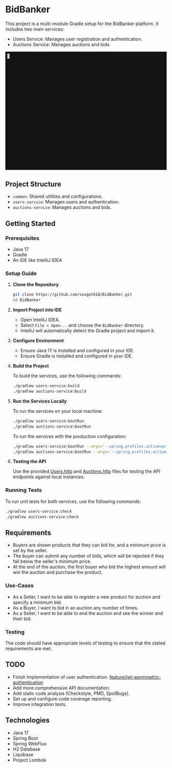 
# BidBanker

This project is a multi-module Gradle setup for the BidBanker platform. It includes two main services:
- Users Service: Manages user registration and authentication.
- Auctions Service: Manages auctions and bids.

![](Bidbanker.gif)

## Project Structure

- `common`: Shared utilities and configurations.
- `users-service`: Manages users and authentication.
- `auctions-service`: Manages auctions and bids.

## Getting Started

### Prerequisites

- Java 17
- Gradle
- An IDE like IntelliJ IDEA

### Setup Guide

1. **Clone the Repository**

   ```bash
   git clone https://github.com/sougat818/BidBanker.git
   cd BidBanker
   ```

2. **Import Project into IDE**

    - Open IntelliJ IDEA.
    - Select `File > Open...` and choose the `BidBanker` directory.
    - IntelliJ will automatically detect the Gradle project and import it.

3. **Configure Environment**

    - Ensure Java 17 is installed and configured in your IDE.
    - Ensure Gradle is installed and configured in your IDE.

4. **Build the Project**

   To build the services, use the following commands:

   ```bash
   ./gradlew users-service:build
   ./gradlew auctions-service:build
   ```

5. **Run the Services Locally**

   To run the services on your local machine:

   ```bash
   ./gradlew users-service:bootRun
   ./gradlew auctions-service:bootRun
   ```

   To run the services with the production configuration:

   ```bash
   ./gradlew users-service:bootRun --args='--spring.profiles.active=prod'
   ./gradlew auctions-service:bootRun --args='--spring.profiles.active=prod'
   ```

6. **Testing the API**

   Use the provided [Users.http](Users.http) and [Auctions.http](Auctions.http) files for testing the API endpoints against local instances.

### Running Tests

To run unit tests for both services, use the following commands:

```bash
./gradlew users-service:check
./gradlew auctions-service:check
```

## Requirements

- Buyers are shown products that they can bid for, and a minimum price is set by the seller.
- The buyer can submit any number of bids, which will be rejected if they fall below the seller's minimum price.
- At the end of the auction, the first buyer who bid the highest amount will win the auction and purchase the product.

### Use-Cases

- As a Seller, I want to be able to register a new product for auction and specify a minimum bid.
- As a Buyer, I want to bid in an auction any number of times.
- As a Seller, I want to be able to end the auction and see the winner and their bid.

### Testing

The code should have appropriate levels of testing to ensure that the stated requirements are met.

## TODO

- Finish Implementation of user authentication. [feature/jwt-asymmetric-authentication](https://github.com/sougat818/bidbanker/pull/3)
- Add more comprehensive API documentation.
- Add static code analysis (Checkstyle, PMD, SpotBugs).
- Set up and configure code coverage reporting.
- Improve integration tests.

## Technologies

- Java 17
- Spring Boot
- Spring WebFlux
- H2 Database
- Liquibase
- Project Lombok
